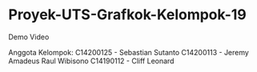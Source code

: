 # Proyek-UTS-Grafkok-Kelompok-19
Demo Video

Anggota Kelompok:
C14200125 - Sebastian Sutanto
C14200113 - Jeremy Amadeus Raul Wibisono
C14190112 - Cliff Leonard

